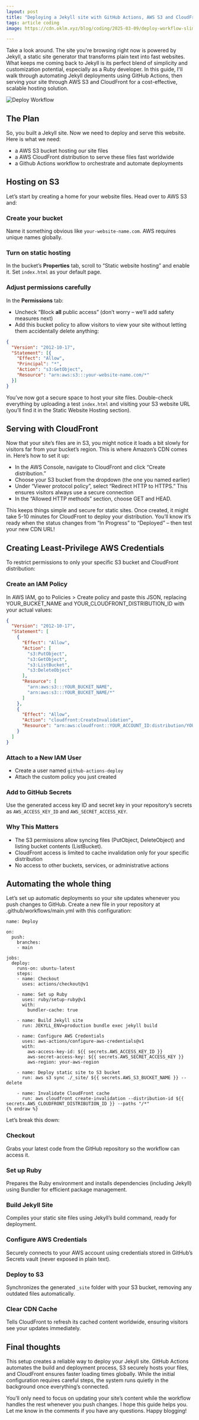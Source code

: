 ```yaml
---
layout: post
title: "Deploying a Jekyll site with GitHub Actions, AWS S3 and CloudFront"
tags: article coding
image: https://cdn.oklm.xyz/blog/coding/2025-03-09/deploy-workflow-slim.png

---
```

Take a look around. The site you're browsing right now is powered by Jekyll, a static site generator that transforms plain text into fast websites. What keeps me coming back to Jekyll is its perfect blend of simplicity and customization potential, especially as a Ruby developer. In this guide, I'll walk through automating Jekyll deployments using GitHub Actions, then serving your site through AWS S3 and CloudFront for a cost-effective, scalable hosting solution.

![Deploy Workflow](https://cdn.oklm.xyz/blog/coding/2025-03-09/deploy-workflow-slim.png)

## The Plan
So, you built a Jekyll site. Now we need to deploy and serve this website. Here is what we need:
- a AWS S3 bucket hosting our site files
- a AWS CloudFront distribution to serve these files fast worldwide
- a Github Actions workflow to orchestrate and automate deployments

## Hosting on S3
Let’s start by creating a home for your website files. Head over to AWS S3 and:

### Create your bucket
Name it something obvious like `your-website-name.com`. AWS requires unique names globally.

### Turn on static hosting
In the bucket’s **Properties** tab, scroll to “Static website hosting” and enable it. Set `index.html` as your default page.

### Adjust permissions carefully
In the **Permissions** tab:
- Uncheck “Block __all__ public access” (don’t worry – we’ll add safety measures next)
- Add this bucket policy to allow visitors to view your site without letting them accidentally delete anything:

```json
{  
  "Version": "2012-10-17",  
  "Statement": [{  
    "Effect": "Allow",  
    "Principal": "*",  
    "Action": "s3:GetObject",  
    "Resource": "arn:aws:s3:::your-website-name.com/*"  
  }]  
}
```
You’ve now got a secure space to host your site files. Double-check everything by uploading a test `index.html` and visiting your S3 website URL (you’ll find it in the Static Website Hosting section).

## Serving with CloudFront
Now that your site’s files are in S3, you might notice it loads a bit slowly for visitors far from your bucket’s region. This is where Amazon’s CDN comes in. Here’s how to set it up:
- In the AWS Console, navigate to CloudFront and click “Create distribution.”
- Choose your S3 bucket from the dropdown (the one you named earlier)
- Under “Viewer protocol policy”, select “Redirect HTTP to HTTPS.” This ensures visitors always use a secure connection
- In the “Allowed HTTP methods” section, choose GET and HEAD.

This keeps things simple and secure for static sites. Once created, it might take 5-10 minutes for CloudFront to deploy your distribution. You’ll know it’s ready when the status changes from “In Progress” to “Deployed” – then test your new CDN URL!

## Creating Least-Privilege AWS Credentials
To restrict permissions to only your specific S3 bucket and CloudFront distribution:

### Create an IAM Policy
In AWS IAM, go to Policies > Create policy and paste this JSON, replacing YOUR_BUCKET_NAME and YOUR_CLOUDFRONT_DISTRIBUTION_ID with your actual values:

```json
{
  "Version": "2012-10-17",
  "Statement": [
    {
      "Effect": "Allow",
      "Action": [
        "s3:PutObject",
        "s3:GetObject",
        "s3:ListBucket",
        "s3:DeleteObject"
      ],
      "Resource": [
        "arn:aws:s3:::YOUR_BUCKET_NAME",
        "arn:aws:s3:::YOUR_BUCKET_NAME/*"
      ]
    },
    {
      "Effect": "Allow",
      "Action": "cloudfront:CreateInvalidation",
      "Resource": "arn:aws:cloudfront::YOUR_ACCOUNT_ID:distribution/YOUR_CLOUDFRONT_DISTRIBUTION_ID"
    }
  ]
}
```

### Attach to a New IAM User
- Create a user named `github-actions-deploy`
- Attach the custom policy you just created

### Add to GitHub Secrets
Use the generated access key ID and secret key in your repository’s secrets as `AWS_ACCESS_KEY_ID` and `AWS_SECRET_ACCESS_KEY`.

### Why This Matters
- The S3 permissions allow syncing files (PutObject, DeleteObject) and listing bucket contents (ListBucket).
- CloudFront access is limited to cache invalidation only for your specific distribution
- No access to other buckets, services, or administrative actions

## Automating the whole thing
Let’s set up automatic deployments so your site updates whenever you push changes to GitHub. Create a new file in your repository at .github/workflows/main.yml with this configuration:

```yaml{% raw %}
name: Deploy

on:
  push:
    branches:
    - main

jobs:
  deploy:
    runs-on: ubuntu-latest
    steps:
    - name: Checkout
      uses: actions/checkout@v1

    - name: Set up Ruby
      uses: ruby/setup-ruby@v1
      with:
        bundler-cache: true
    
    - name: Build Jekyll site
      run: JEKYLL_ENV=production bundle exec jekyll build

    - name: Configure AWS Credentials
      uses: aws-actions/configure-aws-credentials@v1
      with:
        aws-access-key-id: ${{ secrets.AWS_ACCESS_KEY_ID }}
        aws-secret-access-key: ${{ secrets.AWS_SECRET_ACCESS_KEY }}
        aws-region: your-aws-region

    - name: Deploy static site to S3 bucket
      run: aws s3 sync ./_site/ ${{ secrets.AWS_S3_BUCKET_NAME }} --delete

    - name: Invalidate CloudFront cache
      run: aws cloudfront create-invalidation --distribution-id ${{ secrets.AWS_CLOUDFRONT_DISTRIBUTION_ID }} --paths "/*"
{% endraw %}
```

Let’s break this down:

### Checkout
Grabs your latest code from the GitHub repository so the workflow can access it.

### Set up Ruby
Prepares the Ruby environment and installs dependencies (including Jekyll) using Bundler for efficient package management.

### Build Jekyll Site
Compiles your static site files using Jekyll’s build command, ready for deployment.

### Configure AWS Credentials
Securely connects to your AWS account using credentials stored in GitHub’s Secrets vault (never exposed in plain text).

### Deploy to S3
Synchronizes the generated `_site` folder with your S3 bucket, removing any outdated files automatically.

### Clear CDN Cache
Tells CloudFront to refresh its cached content worldwide, ensuring visitors see your updates immediately.

## Final thoughts
This setup creates a reliable way to deploy your Jekyll site. GitHub Actions automates the build and deployment process, S3 securely hosts your files, and CloudFront ensures faster loading times globally. While the initial configuration requires careful steps, the system runs quietly in the background once everything’s connected.

You’ll only need to focus on updating your site’s content while the workflow handles the rest whenever you push changes. I hope this guide helps you. Let me know in the comments if you have any questions. Happy blogging!
